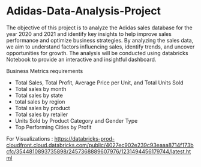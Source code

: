 # Adidas-Data-Analysis-Project

The objective of this project is to analyze the Adidas sales database for the year 2020 and 2021 and identify key insights to help improve sales performance and optimize business strategies.
By analyzing the sales data, we aim to understand factors influencing sales, identify trends, and uncover opportunities for growth. The analysis will be conducted using databricks Notebook to provide an interactive and insightful dashboard.

Business Metrics requirements
- Total Sales, Total Profit, Average Price per Unit, and Total Units Sold
- Total sales by month
- Total sales by state
- total sales by region
- Total sales by product
- Total sales by retailer
- Units Sold by Product Category and Gender Type
- Top Performing Cities by Profit

For Visualizations :  https://databricks-prod-cloudfront.cloud.databricks.com/public/4027ec902e239c93eaaa8714f173bcfc/3544810893735898/2457368889607976/1231494456179744/latest.html
